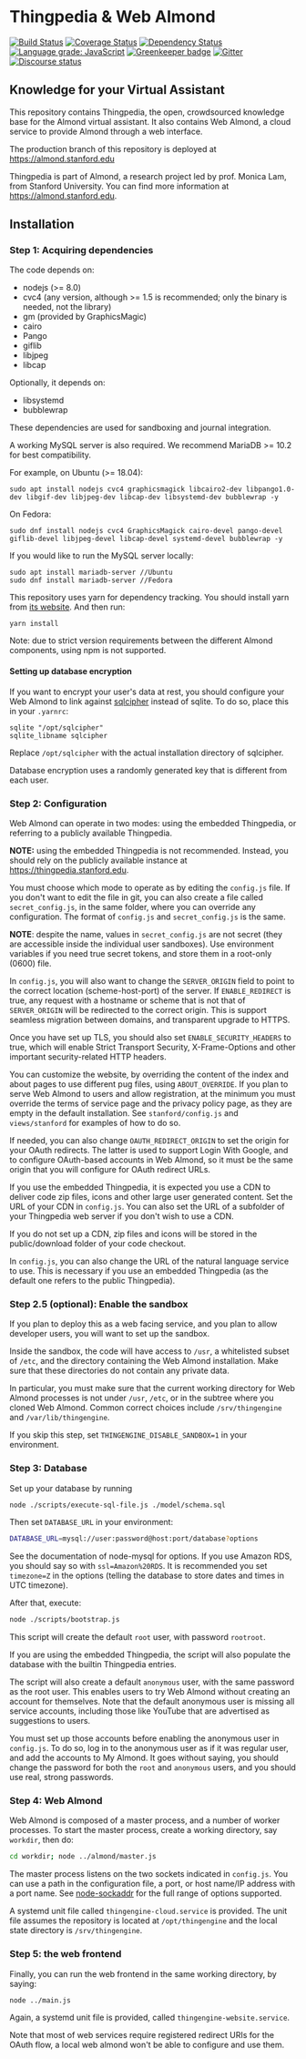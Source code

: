 # Thingpedia & Web Almond

[![Build Status](https://travis-ci.org/stanford-oval/almond-cloud.svg?branch=master)](https://travis-ci.org/stanford-oval/almond-cloud) [![Coverage Status](https://coveralls.io/repos/github/stanford-oval/almond-cloud/badge.svg?branch=master)](https://coveralls.io/github/stanford-oval/almond-cloud?branch=master) [![Dependency Status](https://david-dm.org/stanford-oval/almond-cloud/status.svg)](https://david-dm.org/stanford-oval/almond-cloud) [![Language grade: JavaScript](https://img.shields.io/lgtm/grade/javascript/g/stanford-oval/almond-cloud.svg?logo=lgtm&logoWidth=18)](https://lgtm.com/projects/g/stanford-oval/almond-cloud/context:javascript) [![Greenkeeper badge](https://badges.greenkeeper.io/stanford-oval/almond-cloud.svg)](https://greenkeeper.io/) [![Gitter](https://img.shields.io/gitter/room/Stanford-Mobisocial-IoT-Lab/Lobby.svg)](https://gitter.im/Stanford-Mobisocial-IoT-Lab/Lobby) [![Discourse status](https://img.shields.io/discourse/https/community.almond.stanford.edu/status.svg)](https://community.almond.stanford.edu)

## Knowledge for your Virtual Assistant

This repository contains Thingpedia, the open, crowdsourced knowledge base for the Almond
virtual assistant.
It also contains Web Almond, a cloud service to provide Almond through a web interface.

The production branch of this repository is deployed at <https://almond.stanford.edu>

Thingpedia is part of Almond, a research project led by
prof. Monica Lam, from Stanford University.  You can find more
information at <https://almond.stanford.edu>.

## Installation

### Step 1: Acquiring dependencies

The code depends on:

- nodejs (>= 8.0)
- cvc4 (any version, although >= 1.5 is recommended; only the binary is needed, not the library)
- gm (provided by GraphicsMagic)
- cairo
- Pango
- giflib
- libjpeg
- libcap

Optionally, it depends on:

- libsystemd
- bubblewrap

These dependencies are used for sandboxing and journal integration.

A working MySQL server is also required. We recommend MariaDB >= 10.2 for best compatibility.

For example, on Ubuntu (>= 18.04):
```
sudo apt install nodejs cvc4 graphicsmagick libcairo2-dev libpango1.0-dev libgif-dev libjpeg-dev libcap-dev libsystemd-dev bubblewrap -y
```
On Fedora:
```
sudo dnf install nodejs cvc4 GraphicsMagick cairo-devel pango-devel giflib-devel libjpeg-devel libcap-devel systemd-devel bubblewrap -y
```


If you would like to run the MySQL server locally:
```
sudo apt install mariadb-server //Ubuntu
sudo dnf install mariadb-server //Fedora
```

This repository uses yarn for dependency tracking.
You should install yarn from [its website](https://yarnpkg.com/en/docs/install).
And then run:

```
yarn install
```

Note: due to strict version requirements between the different Almond components, using
npm is not supported.

#### Setting up database encryption

If you want to encrypt your user's data at rest, you should configure your Web Almond to link against
[sqlcipher](https://www.zetetic.net/sqlcipher) instead of sqlite. To do so, place this in your `.yarnrc`:

```
sqlite "/opt/sqlcipher"
sqlite_libname sqlcipher
```

Replace `/opt/sqlcipher` with the actual installation directory of sqlcipher.

Database encryption uses a randomly generated key that is different from each user.

### Step 2: Configuration

Web Almond can operate in two modes: using the embedded Thingpedia, or referring to a publicly
available Thingpedia.

**NOTE:** using the embedded Thingpedia is not recommended. Instead, you should rely on the publicly
available instance at <https://thingpedia.stanford.edu>.

You must choose which mode to operate as by editing the `config.js` file. If you don't want to
edit the file in git, you can also create a file called `secret_config.js`, in the same folder,
where you can override any configuration. The format of `config.js` and `secret_config.js` is
the same.

**NOTE**: despite the name, values in `secret_config.js` are not secret (they are accessible
inside the individual user sandboxes). Use environment variables if you need true secret tokens,
and store them in a root-only (0600) file.

In `config.js`, you will also want to change the `SERVER_ORIGIN` field to point to the correct
location (scheme-host-port) of the server.
If `ENABLE_REDIRECT` is true, any request with a hostname or scheme that is not that of `SERVER_ORIGIN` will
be redirected to the correct origin. This is support seamless migration between domains, and
transparent upgrade to HTTPS.

Once you have set up TLS, you should also set `ENABLE_SECURITY_HEADERS` to true, which will enable
Strict Transport Security, X-Frame-Options and other important security-related HTTP headers.

You can customize the website, by overriding the content of the index and about pages to use different
pug files, using `ABOUT_OVERRIDE`. If you plan to serve Web Almond to users and allow registration,
at the minimum you must override the terms of service page and the privacy policy page, as they
are empty in the default installation. See `stanford/config.js` and `views/stanford` for examples
of how to do so.

If needed, you can also change `OAUTH_REDIRECT_ORIGIN` to set the origin for your OAuth redirects.
The latter is used to support Login With Google, and to configure OAuth-based accounts in Web Almond,
so it must be the same origin that you will configure for OAuth redirect URLs.

If you use the embedded Thingpedia, it is expected you use a CDN to deliver code zip files, icons and other large user generated
content. Set the URL of your CDN in `config.js`. You can also set the URL of a subfolder of your
Thingpedia web server if you don't wish to use a CDN.

If you do not set up a CDN, zip files and icons will be stored in the public/download folder of your code checkout.

In `config.js`, you can also change the URL of the natural language service to use. This
is necessary if you use an embedded Thingpedia (as the default one refers to the public Thingpedia).

### Step 2.5 (optional): Enable the sandbox

If you plan to deploy this as a web facing service, and you plan to allow developer users, you
will want to set up the sandbox.

Inside the sandbox, the code will have access to `/usr`, a whitelisted subset of `/etc`, and the
directory containing the Web Almond installation. Make sure that these directories do not contain
any private data.

In particular, you must make sure that the current working directory for Web Almond
processes is not under `/usr`, `/etc`, or in the subtree where you cloned Web Almond.
Common correct choices include `/srv/thingengine` and `/var/lib/thingengine`.

If you skip this step, set `THINGENGINE_DISABLE_SANDBOX=1` in your environment.

### Step 3: Database

Set up your database by running 
```sh
node ./scripts/execute-sql-file.js ./model/schema.sql
```


Then set `DATABASE_URL` in your environment:

```sh
DATABASE_URL=mysql://user:password@host:port/database?options
```

See the documentation of node-mysql for options. If you use Amazon RDS, you should say so with `ssl=Amazon%20RDS`.
It is recommended you set `timezone=Z` in the options (telling the database to store dates and times in UTC timezone).

After that, execute:
```sh
node ./scripts/bootstrap.js
```

This script will create the default `root` user, with password `rootroot`.

If you are using the embedded Thingpedia, the script will also populate the database with the builtin Thingpedia entries.

The script will also create a default `anonymous` user, with the same password as the root user. This enables users to try
Web Almond without creating an account for themselves. Note that the default anonymous user is missing
all service accounts, including those like YouTube that are advertised as suggestions to users.

You must set up those accounts before enabling the anonymous user in `config.js`. To do so, log in
to the anonymous user as if it was regular user, and add the accounts to My Almond.
It goes without saying, you should change the password for both the `root` and `anonymous` users, and you should use real, strong passwords.

### Step 4: Web Almond

Web Almond is composed of a master process, and a number of worker processes.
To start the master process, create a working directory, say `workdir`, then do:

```sh
cd workdir; node ../almond/master.js
```

The master process listens on the two sockets indicated in `config.js`. You can use a path
in the configuration file, a port, or host name/IP address with a port name.
See [node-sockaddr](https://github.com/gcampax/node-sockaddr) for the full range of options supported.

A systemd unit file called `thingengine-cloud.service` is provided. The unit file assumes
the repository is located at `/opt/thingengine` and the local state directory is `/srv/thingengine`.

### Step 5: the web frontend

Finally, you can run the web frontend in the same working directory, by saying:

```
node ../main.js
```

Again, a systemd unit file is provided, called `thingengine-website.service`.

Note that most of web services require registered redirect URIs for the OAuth flow, 
a local web almond won't be able to configure and use them. 

